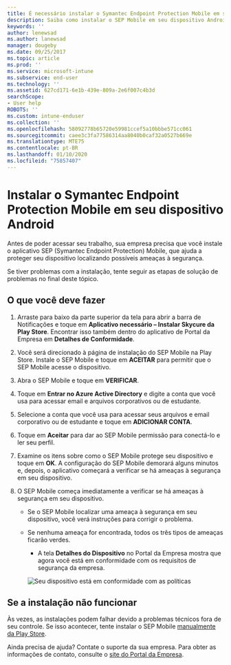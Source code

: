 ```yaml
---
title: É necessário instalar o Symantec Endpoint Protection Mobile em seu dispositivo Android | Microsoft Docs
description: Saiba como instalar o SEP Mobile em seu dispositivo Android.
keywords: ''
author: lenewsad
ms.author: lanewsad
manager: dougeby
ms.date: 09/25/2017
ms.topic: article
ms.prod: ''
ms.service: microsoft-intune
ms.subservice: end-user
ms.technology: ''
ms.assetid: 627cd171-6e1b-439e-809a-2e6f007c4b3d
searchScope:
- User help
ROBOTS: ''
ms.custom: intune-enduser
ms.collection: ''
ms.openlocfilehash: 58092778b65720e59981ccef5a10bbbe571cc061
ms.sourcegitcommit: caee3c3fa77586314aa8040b0caf32a0527b669e
ms.translationtype: MTE75
ms.contentlocale: pt-BR
ms.lasthandoff: 01/10/2020
ms.locfileid: "75857407"
---
```

# <a name="install-symantec-endpoint-protection-mobile-on-your-android-device"></a>Instalar o Symantec Endpoint Protection Mobile em seu dispositivo Android

Antes de poder acessar seu trabalho, sua empresa precisa que você instale o aplicativo SEP (Symantec Endpoint Protection) Mobile, que ajuda a proteger seu dispositivo localizando possíveis ameaças à segurança.

Se tiver problemas com a instalação, tente seguir as etapas de solução de problemas no final deste tópico.

## <a name="what-you-need-to-do"></a>O que você deve fazer

1. Arraste para baixo da parte superior da tela para abrir a barra de Notificações e toque em **Aplicativo necessário – Instalar Skycure da Play Store**. Encontrar isso também dentro do aplicativo de Portal da Empresa em __Detalhes de Conformidade__.

2. Você será direcionado à página de instalação do SEP Mobile na Play Store. Instale o SEP Mobile e toque em **ACEITAR** para permitir que o SEP Mobile acesse o dispositivo.

3. Abra o SEP Mobile e toque em **VERIFICAR**.

4. Toque em **Entrar no Azure Active Directory** e digite a conta que você usa para acessar email e arquivos corporativos ou de estudante.

5. Selecione a conta que você usa para acessar seus arquivos e email corporativo ou de estudante e toque em **ADICIONAR CONTA**.

6. Toque em **Aceitar** para dar ao SEP Mobile permissão para conectá-lo e ler seu perfil.

7. Examine os itens sobre como o SEP Mobile protege seu dispositivo e toque em **OK**. A configuração do SEP Mobile demorará alguns minutos e, depois, o aplicativo começará a verificar se há ameaças à segurança em seu dispositivo.

8. O SEP Mobile começa imediatamente a verificar se há ameaças à segurança em seu dispositivo.

   * Se o SEP Mobile localizar uma ameaça à segurança em seu dispositivo, você verá instruções para corrigir o problema.

   * Se nenhuma ameaça for encontrada, todos os três tipos de ameaças ficarão verdes.

     * A tela **Detalhes do Dispositivo** no Portal da Empresa mostra que agora você está em conformidade com os requisitos de segurança da empresa.

     ![Seu dispositivo está em conformidade com as políticas](./media/mtd-device-now-compliant-android.png)

## <a name="if-the-installation-doesnt-work"></a>Se a instalação não funcionar

Às vezes, as instalações podem falhar devido a problemas técnicos fora de seu controle. Se isso acontecer, tente instalar o SEP Mobile [manualmente da Play Store](https://play.google.com/store/apps/details?id=com.skycure.skycure).

Ainda precisa de ajuda? Contate o suporte da sua empresa. Para obter as informações de contato, consulte o [site do Portal da Empresa](https://go.microsoft.com/fwlink/?linkid=2010980).
